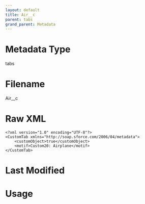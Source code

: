 ```yaml
---
layout: default
title: Air__c
parent: tabs
grand_parent: Metadata
---
```

# Metadata Type
tabs


# Filename 
Air__c


# Raw XML
```
<?xml version="1.0" encoding="UTF-8"?>
<CustomTab xmlns="http://soap.sforce.com/2006/04/metadata">
    <customObject>true</customObject>
    <motif>Custom20: Airplane</motif>
</CustomTab>
```


# Last Modified


# Usage
